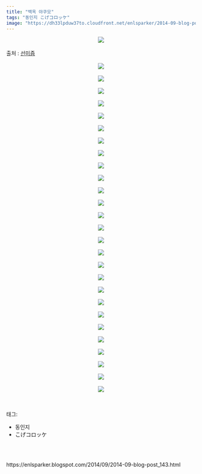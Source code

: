 ```yaml
---
title: "백옥 야쿠모"
tags: "동인지 こげコロッケ"
image: "https://dh33lpduw37to.cloudfront.net/enlsparker/2014-09-blog-post_143/001.jpg"
---
```

<div class="article">
<div class="post-body entry-content" id="post-body-6723986252174165198" itemprop="description articleBody">
<div class="separator" style="clear: both; text-align: center;">
<img src="{{ site.imgserver2 }}/enlsparker/2014-09-blog-post_143/001.jpg"/></div>
<br/>
<a name="more"></a>출처 : <a href="http://sunmism.com/2906">선미즘</a><br/>
<br/>
<div class="separator" style="clear: both; text-align: center;">
<img src="{{ site.imgserver2 }}/enlsparker/2014-09-blog-post_143/002.png"/></div>
<br/>
<div class="separator" style="clear: both; text-align: center;">
<img src="{{ site.imgserver2 }}/enlsparker/2014-09-blog-post_143/003.png"/></div>
<br/>
<div class="separator" style="clear: both; text-align: center;">
<img src="{{ site.imgserver2 }}/enlsparker/2014-09-blog-post_143/004.png"/></div>
<br/>
<div class="separator" style="clear: both; text-align: center;">
<img src="{{ site.imgserver2 }}/enlsparker/2014-09-blog-post_143/005.png"/></div>
<br/>
<div class="separator" style="clear: both; text-align: center;">
<img src="{{ site.imgserver2 }}/enlsparker/2014-09-blog-post_143/006.png"/></div>
<br/>
<div class="separator" style="clear: both; text-align: center;">
<img src="{{ site.imgserver2 }}/enlsparker/2014-09-blog-post_143/007.png"/></div>
<br/>
<div class="separator" style="clear: both; text-align: center;">
<img src="{{ site.imgserver2 }}/enlsparker/2014-09-blog-post_143/008.png"/></div>
<br/>
<div class="separator" style="clear: both; text-align: center;">
<img src="{{ site.imgserver2 }}/enlsparker/2014-09-blog-post_143/009.png"/></div>
<br/>
<div class="separator" style="clear: both; text-align: center;">
<img src="{{ site.imgserver2 }}/enlsparker/2014-09-blog-post_143/010.png"/></div>
<br/>
<div class="separator" style="clear: both; text-align: center;">
<img src="{{ site.imgserver2 }}/enlsparker/2014-09-blog-post_143/011.png"/></div>
<br/>
<div class="separator" style="clear: both; text-align: center;">
<img src="{{ site.imgserver2 }}/enlsparker/2014-09-blog-post_143/012.png"/></div>
<br/>
<div class="separator" style="clear: both; text-align: center;">
<img src="{{ site.imgserver2 }}/enlsparker/2014-09-blog-post_143/013.png"/></div>
<br/>
<div class="separator" style="clear: both; text-align: center;">
<img src="{{ site.imgserver2 }}/enlsparker/2014-09-blog-post_143/014.png"/></div>
<br/>
<div class="separator" style="clear: both; text-align: center;">
<img src="{{ site.imgserver2 }}/enlsparker/2014-09-blog-post_143/015.png"/></div>
<br/>
<div class="separator" style="clear: both; text-align: center;">
<img src="{{ site.imgserver2 }}/enlsparker/2014-09-blog-post_143/016.png"/></div>
<br/>
<div class="separator" style="clear: both; text-align: center;">
<img src="{{ site.imgserver2 }}/enlsparker/2014-09-blog-post_143/017.png"/></div>
<br/>
<div class="separator" style="clear: both; text-align: center;">
<img src="{{ site.imgserver2 }}/enlsparker/2014-09-blog-post_143/018.png"/></div>
<br/>
<div class="separator" style="clear: both; text-align: center;">
<img src="{{ site.imgserver2 }}/enlsparker/2014-09-blog-post_143/019.png"/></div>
<br/>
<div class="separator" style="clear: both; text-align: center;">
<img src="{{ site.imgserver2 }}/enlsparker/2014-09-blog-post_143/020.png"/></div>
<br/>
<div class="separator" style="clear: both; text-align: center;">
<img src="{{ site.imgserver2 }}/enlsparker/2014-09-blog-post_143/021.png"/></div>
<br/>
<div class="separator" style="clear: both; text-align: center;">
<img src="{{ site.imgserver2 }}/enlsparker/2014-09-blog-post_143/022.png"/></div>
<br/>
<div class="separator" style="clear: both; text-align: center;">
<img src="{{ site.imgserver2 }}/enlsparker/2014-09-blog-post_143/023.png"/></div>
<br/>
<div class="separator" style="clear: both; text-align: center;">
<img src="{{ site.imgserver2 }}/enlsparker/2014-09-blog-post_143/024.png"/></div>
<br/>
<div class="separator" style="clear: both; text-align: center;">
<img src="{{ site.imgserver2 }}/enlsparker/2014-09-blog-post_143/025.png"/></div>
<br/>
<div class="separator" style="clear: both; text-align: center;">
<img src="{{ site.imgserver2 }}/enlsparker/2014-09-blog-post_143/026.png"/></div>
<br/>
<div class="separator" style="clear: both; text-align: center;">
<img src="{{ site.imgserver2 }}/enlsparker/2014-09-blog-post_143/027.png"/></div>
<br/>
<div class="separator" style="clear: both; text-align: center;">
<img src="{{ site.imgserver2 }}/enlsparker/2014-09-blog-post_143/028.jpg"/></div>
<br/>
<div style="clear: both;"></div>
</div></div><br/>
<div class="tagTrail">
<p>태그: </p>
<ul>
<li>동인지</li>
<li>こげコロッケ</li>
</ul>
</div><br/>

<br/>
<p id="refer">https://enlsparker.blogspot.com/2014/09/2014-09-blog-post_143.html</p>
<br/>

